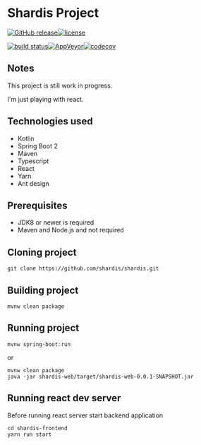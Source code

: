 # Shardis Project
[![GitHub release](https://img.shields.io/github/release/shardis/shardis.svg)](https://github.com/shardis/shardis/releases)[![license](https://img.shields.io/github/license/shardis/shardis.svg)](https://github.com/shardis/shardis)		

[![build status](https://img.shields.io/travis/shardis/shardis/master.svg)](https://travis-ci.org/shardis/shardis)[![AppVeyor](https://img.shields.io/appveyor/ci/kucharzyk/shardis.svg)](https://ci.appveyor.com/project/kucharzyk/shardis)[![codecov](https://img.shields.io/codecov/c/github/shardis/shardis/master.svg)](https://codecov.io/gh/shardis/shardis)		

## Notes

This project is still work in progress.

I'm just playing with react.

## Technologies used
- Kotlin
- Spring Boot 2
- Maven
- Typescript
- React
- Yarn
- Ant design

## Prerequisites

- JDK8 or newer is required
- Maven and Node.js and not required

 
## Cloning project

```text
git clone https://github.com/shardis/shardis.git
```

## Building project

```text
mvnw clean package
```

## Running project

```text
mvnw spring-boot:run
```
or 

```text
mvnw clean package
java -jar shardis-web/target/shardis-web-0.0.1-SNAPSHOT.jar
```

## Running react dev server 

Before running react server start backend application

```text
cd shardis-frontend
yarn run start
```
